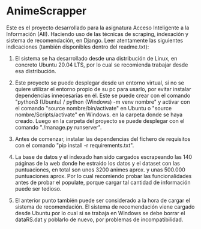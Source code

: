 # AnimeScrapper

Este es el proyecto desarrollado para la asignatura Acceso Inteligente a la Información (AII). Haciendo uso de las técnicas de scraping, indexación y sistema de recomendación, en Django. Leer atentamente las siguientes indicaciones (también disponibles dentro del readme.txt):

1. El sistema se ha desarrollado desde una distribución de Linux, en concreto Ubuntu 20.04 LTS, por lo cual 
se recomienda trabajar desde esa distribución.

2. Este proyecto se puede desplegar desde un entorno virtual, si no se quiere utilizar el entorno 
propio de su pc para usarlo, por evitar instalar dependencias innecesarias en él. Este se puede 
crear con el comando "python3 (Ubuntu) / python (Windows) -m venv nombre" y activar con el comando 
"source nombre/bin/activate" en Ubuntu o "source nombre/Scripts/activate" en Windows.
en la carpeta donde se haya creado. Luego en la carpeta del proyecto se puede desplegar 
con el comando "./manage.py runserver".

3. Antes de comenzar, instalar las dependencias del fichero de requisitos con el comando 
"pip install -r requirements.txt".

4. La base de datos y el indexado han sido cargados escrapeando las 140 páginas de la web donde he 
estraído los datos y el dataset con las puntuaciones, en total son unos 3200 animes aprox. y unas 
500.000 puntuaciones aprox. Por lo cual recomiendo probar las funcionalidades antes de probar el 
populate, porque cargar tal cantidad de información puede ser tedioso.

5. El anterior punto también puede ser considerado a la hora de cargar el sistema de recomendación. El sistema
de recomendación viene cargado desde Ubuntu por lo cual si se trabaja en Windows se debe borrar el dataRS.dat y 
poblarlo de nuevo, por problemas de incompatibilidad.
